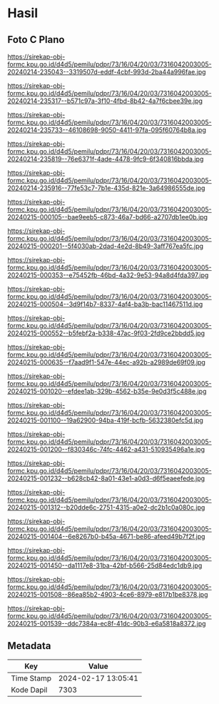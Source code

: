 # Hasil

## Foto C Plano

https://sirekap-obj-formc.kpu.go.id/d4d5/pemilu/pdpr/73/16/04/20/03/7316042003005-20240214-235043--3319507d-eddf-4cbf-993d-2ba44a996fae.jpg

https://sirekap-obj-formc.kpu.go.id/d4d5/pemilu/pdpr/73/16/04/20/03/7316042003005-20240214-235317--b571c97a-3f10-4fbd-8b42-4a7f6cbee39e.jpg

https://sirekap-obj-formc.kpu.go.id/d4d5/pemilu/pdpr/73/16/04/20/03/7316042003005-20240214-235733--46108698-9050-4411-97fa-095f60764b8a.jpg

https://sirekap-obj-formc.kpu.go.id/d4d5/pemilu/pdpr/73/16/04/20/03/7316042003005-20240214-235819--76e6371f-4ade-4478-9fc9-6f340816bbda.jpg

https://sirekap-obj-formc.kpu.go.id/d4d5/pemilu/pdpr/73/16/04/20/03/7316042003005-20240214-235916--77fe53c7-7b1e-435d-821e-3a64986555de.jpg

https://sirekap-obj-formc.kpu.go.id/d4d5/pemilu/pdpr/73/16/04/20/03/7316042003005-20240215-000105--bae9eeb5-c873-46a7-bd66-a2707db1ee0b.jpg

https://sirekap-obj-formc.kpu.go.id/d4d5/pemilu/pdpr/73/16/04/20/03/7316042003005-20240215-000201--5f4030ab-2dad-4e2d-8b49-3aff767ea5fc.jpg

https://sirekap-obj-formc.kpu.go.id/d4d5/pemilu/pdpr/73/16/04/20/03/7316042003005-20240215-000353--e75452fb-46bd-4a32-9e53-94a8d4fda397.jpg

https://sirekap-obj-formc.kpu.go.id/d4d5/pemilu/pdpr/73/16/04/20/03/7316042003005-20240215-000504--3d9f14b7-8337-4af4-ba3b-bac11467511d.jpg

https://sirekap-obj-formc.kpu.go.id/d4d5/pemilu/pdpr/73/16/04/20/03/7316042003005-20240215-000552--b5febf2a-b338-47ac-9f03-2fd9ce2bbdd5.jpg

https://sirekap-obj-formc.kpu.go.id/d4d5/pemilu/pdpr/73/16/04/20/03/7316042003005-20240215-000635--f7aad9f1-547e-44ec-a92b-a2989de69f09.jpg

https://sirekap-obj-formc.kpu.go.id/d4d5/pemilu/pdpr/73/16/04/20/03/7316042003005-20240215-001020--efdee1ab-329b-4562-b35e-9e0d3f5c488e.jpg

https://sirekap-obj-formc.kpu.go.id/d4d5/pemilu/pdpr/73/16/04/20/03/7316042003005-20240215-001100--19a62900-94ba-419f-bcfb-5632380efc5d.jpg

https://sirekap-obj-formc.kpu.go.id/d4d5/pemilu/pdpr/73/16/04/20/03/7316042003005-20240215-001200--f830346c-74fc-4462-a431-510935496a1e.jpg

https://sirekap-obj-formc.kpu.go.id/d4d5/pemilu/pdpr/73/16/04/20/03/7316042003005-20240215-001232--b628cb42-8a01-43e1-a0d3-d6f5eaeefede.jpg

https://sirekap-obj-formc.kpu.go.id/d4d5/pemilu/pdpr/73/16/04/20/03/7316042003005-20240215-001312--b20dde6c-2751-4315-a0e2-dc2b1c0a080c.jpg

https://sirekap-obj-formc.kpu.go.id/d4d5/pemilu/pdpr/73/16/04/20/03/7316042003005-20240215-001404--6e8267b0-b45a-4671-be86-afeed49b7f2f.jpg

https://sirekap-obj-formc.kpu.go.id/d4d5/pemilu/pdpr/73/16/04/20/03/7316042003005-20240215-001450--da1117e8-31ba-42bf-b566-25d84edc1db9.jpg

https://sirekap-obj-formc.kpu.go.id/d4d5/pemilu/pdpr/73/16/04/20/03/7316042003005-20240215-001508--86ea85b2-4903-4ce6-8979-e817b1be8378.jpg

https://sirekap-obj-formc.kpu.go.id/d4d5/pemilu/pdpr/73/16/04/20/03/7316042003005-20240215-001539--ddc7384a-ec8f-41dc-90b3-e6a5818a8372.jpg


## Metadata

| Key        | Value               |
| ---------- | ------------------- |
| Time Stamp | 2024-02-17 13:05:41 |
| Kode Dapil | 7303                |



